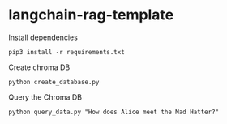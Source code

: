 # langchain-rag-template

Install dependencies
``` 
pip3 install -r requirements.txt
``` 
Create chroma DB
``` 
python create_database.py
``` 
Query the Chroma DB
``` 
python query_data.py "How does Alice meet the Mad Hatter?"
``` 

